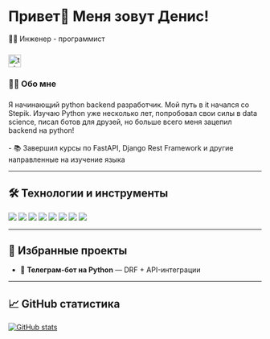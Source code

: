 ###

<h1 align="left">Привет👋 Меня зовут Денис!</h1>

👩‍💻 Инженер - программист

###

<div align="left">
  </a>
  <a href="https://t.me/denispanshin" target="_blank">
    <img src="https://img.shields.io/static/v1?message=Telegram&logo=telegram&label=&color=2CA5E0&logoColor=white&labelColor=&style=for-the-badge" height="25" alt="telegram logo"  />
  </a>
</div>

###



<h3 align="left">👩‍💻  Обо мне</h3>

###

<p align="left">Я начинающий python backend разработчик. Мой путь в it начался со Stepik. Изучаю Python уже несколько лет, попробовал свои силы в data science, писал ботов для друзей, но больше всего меня зацепил backend на python! <br><br>- 📚 Завершил курсы по FastAPI, Django Rest Framework и другие направленные на изучение языка<br>
</p>




---

## 🛠️ Технологии и инструменты

<p>
  <img src="https://img.shields.io/badge/-Python-3776AB?style=for-the-badge&logo=python&logoColor=white" />
  <img src="https://img.shields.io/badge/-SQL-336791?style=for-the-badge&logo=postgresql&logoColor=white" />
  <img src="https://img.shields.io/badge/-Django-092E20?style=for-the-badge&logo=django&logoColor=white" />
  <img src="https://img.shields.io/badge/-FastAPI-009688?style=for-the-badge&logo=fastapi&logoColor=white" />
  <img src="https://img.shields.io/badge/-PostgreSQL-4169E1?style=for-the-badge&logo=postgresql&logoColor=white" />
  <img src="https://img.shields.io/badge/-Git-181717?style=for-the-badge&logo=git&logoColor=white" />
  <img src="https://img.shields.io/badge/-GitHub-24292F?style=for-the-badge&logo=github&logoColor=white" />
  <img src="https://img.shields.io/badge/-Docker-2496ED?style=for-the-badge&logo=docker&logoColor=white" />
</p>

---

## 📌 Избранные проекты

- 🤖 **Телеграм-бот на Python** — DRF + API-интеграции

---

## 📈 GitHub статистика

[![GitHub stats](https://github-readme-stats.vercel.app/api?username=DenisPanshin&show_icons=true&theme=default)](https://github.com/DenisPanshin)
